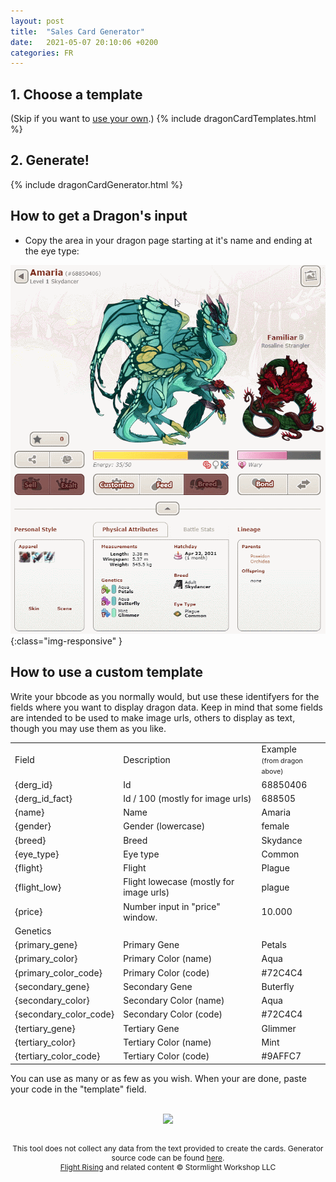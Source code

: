```yaml
---
layout: post
title:  "Sales Card Generator"
date:   2021-05-07 20:10:06 +0200
categories: FR
---
```

## 1. Choose a template
(Skip if you want to <a href="#custom_template">use your own</a>.)
{% include dragonCardTemplates.html %}

## 2. Generate!
{% include dragonCardGenerator.html %}

## How to get a Dragon's input
- <span id="source_code">Copy</span> the area in your dragon page starting at it's name and ending at the eye type:

![page source](/assets/img/SelectDragon.gif){:class="img-responsive" }

## How to use a custom template
<span id="custom_template">Write</span> your bbcode as you normally would, but use these identifyers for the fields where you want to display dragon data. Keep in mind that some fields are intended to be used to make image urls, others to display as text, though you may use them as you like. 

<table class=post_table>
<tr class=title><td>Field</td> <td>Description</td> <td>Example <br><spam style="font-size:8pt;font-weight:normal">(from dragon above)</spam></td></tr>
<tr><td>{derg_id}</td> <td>Id</td> <td>68850406</td></tr>
<tr><td>{derg_id_fact}</td> <td>Id / 100 (mostly for image urls)</td> <td>688505</td></tr>
<tr><td>{name}</td> <td>Name</td> <td>Amaria</td></tr>
<tr><td>{gender}</td> <td>Gender (lowercase)</td> <td>female</td></tr>
<tr><td>{breed}</td> <td>Breed</td> <td>Skydance</td></tr>
<tr><td>{eye_type}</td> <td>Eye type</td> <td>Common</td></tr>
<tr><td>{flight}</td> <td>Flight</td> <td>Plague</td></tr>
<tr><td>{flight_low}</td> <td>Flight lowecase (mostly for image urls)</td> <td>plague</td></tr>
<tr><td>{price}</td> <td>Number input in "price" window.</td> <td>10.000</td></tr>
<tr class=separator><td> Genetics </td> <td> </td> <td>  </td></tr>
<tr><td>{primary_gene}</td> <td>Primary Gene</td> <td>Petals</td></tr>
<tr><td>{primary_color}</td> <td>Primary Color (name)</td> <td>Aqua</td></tr>
<tr><td>{primary_color_code}</td> <td>Primary Color (code)</td> <td>#72C4C4</td></tr>
<tr><td>{secondary_gene}</td> <td>Secondary Gene</td> <td>Buterfly</td></tr>
<tr><td>{secondary_color}</td> <td>Secondary Color (name)</td> <td>Aqua</td></tr>
<tr><td>{secondary_color_code}</td> <td>Secondary Color (code)</td> <td>#72C4C4</td></tr>
<tr><td>{tertiary_gene}</td> <td>Tertiary Gene</td> <td>Glimmer</td></tr>
<tr><td>{tertiary_color}</td> <td>Tertiary Color (name)</td> <td>Mint</td></tr>
<tr><td>{tertiary_color_code}</td> <td>Tertiary Color (code)</td> <td>#9AFFC7</td></tr>
</table>

You can use as many or as few as you wish. When your are done, paste your code in the "template" field. 

<br>

<div style="text-align:center;">
<img src="https://cutekawaiiresources.files.wordpress.com/2014/08/small_divider.png">
</div>

<br>

<p style="font-size:12px;text-align:center;"> This tool does not collect any data from the text provided to create the cards. Generator source code can be found <a href="https://github.com/Dragonmim/Dragonmim.github.io/blob/master/_includes/dragonCardGenerator.html">here</a>. <br> 
<a href="https://www1.flightrising.com/">Flight Rising</a> and related content © Stormlight Workshop LLC</p>
